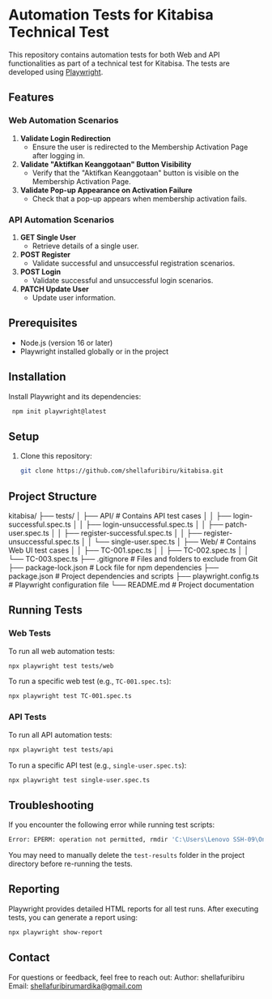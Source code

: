 # Automation Tests for Kitabisa Technical Test

This repository contains automation tests for both Web and API functionalities as part of a technical test for Kitabisa. The tests are developed using [Playwright](https://playwright.dev/).

## Features

### Web Automation Scenarios
1. **Validate Login Redirection**
   - Ensure the user is redirected to the Membership Activation Page after logging in.
2. **Validate "Aktifkan Keanggotaan" Button Visibility**
   - Verify that the "Aktifkan Keanggotaan" button is visible on the Membership Activation Page.
3. **Validate Pop-up Appearance on Activation Failure**
   - Check that a pop-up appears when membership activation fails.

### API Automation Scenarios
1. **GET Single User**
   - Retrieve details of a single user.
2. **POST Register**
   - Validate successful and unsuccessful registration scenarios.
3. **POST Login**
   - Validate successful and unsuccessful login scenarios.
4. **PATCH Update User**
   - Update user information.

## Prerequisites
- Node.js (version 16 or later)
- Playwright installed globally or in the project

## Installation
Install Playwright and its dependencies:
   ```bash
    npm init playwright@latest
   ```

## Setup
1. Clone this repository:
   ```bash
   git clone https://github.com/shellafuribiru/kitabisa.git
   ```

## Project Structure
kitabisa/
├── tests/
│   ├── API/                     # Contains API test cases
│   │   ├── login-successful.spec.ts
│   │   ├── login-unsuccessful.spec.ts
│   │   ├── patch-user.spec.ts
│   │   ├── register-successful.spec.ts
│   │   ├── register-unsuccessful.spec.ts
│   │   └── single-user.spec.ts
│   ├── Web/                     # Contains Web UI test cases
│   │   ├── TC-001.spec.ts
│   │   ├── TC-002.spec.ts
│   │   └── TC-003.spec.ts
├── .gitignore                   # Files and folders to exclude from Git
├── package-lock.json            # Lock file for npm dependencies
├── package.json                 # Project dependencies and scripts
├── playwright.config.ts         # Playwright configuration file
└── README.md                    # Project documentation

## Running Tests
### Web Tests
To run all web automation tests:
```bash
npx playwright test tests/web
```

To run a specific web test 
(e.g., `TC-001.spec.ts`):
```bash
npx playwright test TC-001.spec.ts
```

### API Tests
To run all API automation tests:
```bash
npx playwright test tests/api
```

To run a specific API test (e.g., `single-user.spec.ts`):
```bash
npx playwright test single-user.spec.ts
```

## Troubleshooting
If you encounter the following error while running test scripts:
```bash
Error: EPERM: operation not permitted, rmdir 'C:\Users\Lenovo SSH-09\OneDrive\Documents\github\kitabisa\test-results'
```
You may need to manually delete the `test-results` folder in the project directory before re-running the tests.

## Reporting
Playwright provides detailed HTML reports for all test runs. After executing tests, you can generate a report using:
```bash
npx playwright show-report
```

## Contact
For questions or feedback, feel free to reach out:
Author: shellafuribiru
Email: shellafuribirumardika@gmail.com
